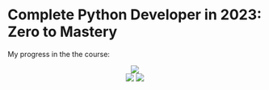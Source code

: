 # Complete Python Developer in 2023: Zero to Mastery

My progress in the the course:
<div align="center">
<img src= "https://i.imgur.com/j2k70mf.png" />
</div>
<div align="center">
<img src= "https://i.imgur.com/b2Z1zbd.png" />
<img src= "https://i.imgur.com/Zr2eLYY.png" />
</div>
